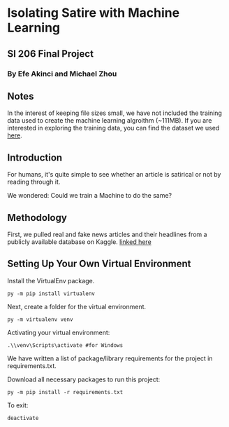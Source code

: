 # Isolating Satire with Machine Learning

## SI 206 Final Project

### By Efe Akinci and Michael Zhou

## Notes

In the interest of keeping file sizes small, we have not included the training data used to create the machine learning algroithm (~111MB).
If you are interested in exploring the training data, you can find the dataset we used [here](https://www.kaggle.com/clmentbisaillon/fake-and-real-news-dataset/).

## Introduction

For humans, it's quite simple to see whether an article is satirical or not by reading through it.

We wondered: Could we train a Machine to do the same?

## Methodology

First, we pulled real and fake news articles and their headlines from a publicly available database on Kaggle. [linked here](https://www.kaggle.com/clmentbisaillon/fake-and-real-news-dataset/)

## Setting Up Your Own Virtual Environment

Install the VirtualEnv package.

`py -m pip install virtualenv`

Next, create a folder for the virtual environment.

`py -m virtualenv venv`

Activating your virtual environment:

`.\\venv\Scripts\activate #for Windows`

We have written a list of package/library requirements for the project in requirements.txt.

Download all necessary packages to run this project:

`py -m pip install -r requirements.txt`

To exit:

`deactivate`
